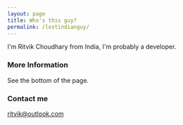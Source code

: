 ```yaml
---
layout: page
title: Who's this guy?
permalink: /lostindianguy/
---
```


I'm Ritvik Choudhary from India, I'm probably a developer.

### More Information

See the bottom of the page.

### Contact me

[ritvik@outlook.com](mailto:ritvik@outlook.com)
